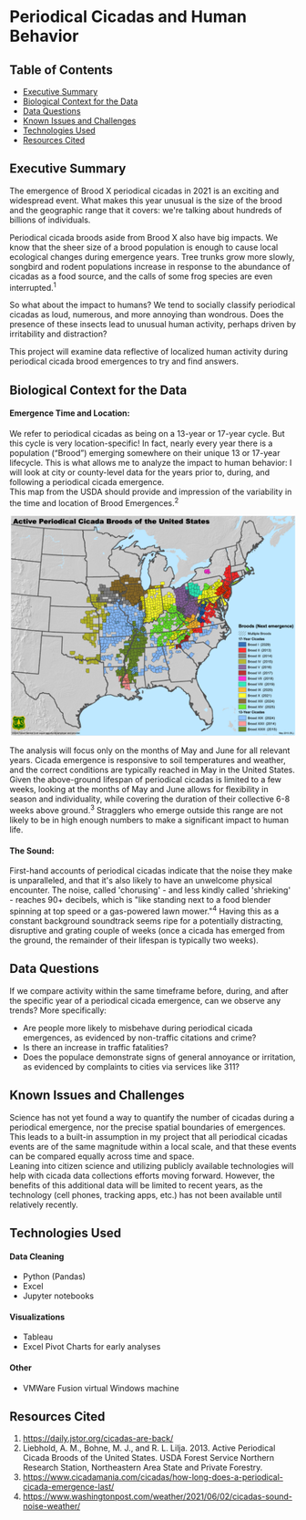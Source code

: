 # Periodical Cicadas and Human Behavior

## Table of Contents
* [Executive Summary](#executive-summary)
* [Biological Context for the Data](#biological-context-for-the-data)
* [Data Questions](#data-questions)
* [Known Issues and Challenges](#known-issues-and-challenges)
* [Technologies Used](#technologies-used)
* [Resources Cited](#resources-cited)

## Executive Summary

The emergence of Brood X periodical cicadas in 2021 is an exciting and widespread event.  What makes this year unusual is the size of the brood and the geographic range that it covers: we're talking about hundreds of billions of individuals.

Periodical cicada broods aside from Brood X also have big impacts.  We know that the sheer size of a brood population is enough to cause local ecological changes during emergence years.  Tree trunks grow more slowly, songbird and rodent populations increase in response to the abundance of cicadas as a food source, and the calls of some frog species are even interrupted.<sup>1</sup>

So what about the impact to humans?  We tend to socially classify periodical cicadas as loud, numerous, and more annoying than wondrous.  Does the presence of these insects lead to unusual human activity, perhaps driven by irritability and distraction?

This project will examine data reflective of localized human activity during periodical cicada brood emergences to try and find answers.


## Biological Context for the Data

 #### Emergence Time and Location:

We refer to periodical cicadas as being on a 13-year or 17-year cycle.  But this cycle is very location-specific!  In fact, nearly every year there is a population (“Brood”) emerging somewhere on their unique 13 or 17-year lifecycle.  This is what allows me to analyze the impact to human behavior: I will look at city or county-level data for the years prior to, during, and following a periodical cicada emergence.  
This map from the USDA should provide and impression of the variability in the time and location of Brood Emergences.<sup>2</sup>

<p align="center">
<img src="/assets/USDA_periodical_brood_map.jpg" alt="USDA map" width="500"/>
</p>

The analysis will focus only on the months of May and June for all relevant years.  Cicada emergence is responsive to soil temperatures and weather, and the correct conditions are typically reached in May in the United States.  Given the above-ground lifespan of periodical cicadas is limited to a few weeks, looking at the months of May and June allows for flexibility in season and individuality, while covering the duration of their collective 6-8 weeks above ground.<sup>3</sup>  Stragglers who emerge outside this range are not likely to be in high enough numbers to make a significant impact to human life.   

 #### The Sound:

First-hand accounts of periodical cicadas indicate that the noise they make is unparalleled, and that it's also likely to have an unwelcome physical encounter.  The noise, called 'chorusing' - and less kindly called 'shrieking' - reaches 90+ decibels, which is "like standing next to a food blender spinning at top speed or a gas-powered lawn mower."<sup>4</sup>  Having this as a constant background soundtrack seems ripe for a potentially distracting, disruptive and grating couple of weeks (once a cicada has emerged from the ground, the remainder of their lifespan is typically two weeks).  


## Data Questions
If we compare activity within the same timeframe before, during, and after the specific year of a periodical cicada emergence, can we observe any trends?  More specifically:
 - Are people more likely to misbehave during periodical cicada emergences, as evidenced by non-traffic citations and crime?
 - Is there an increase in traffic fatalities?
 - Does the populace demonstrate signs of general annoyance or irritation, as evidenced by complaints to cities via services like 311?

## Known Issues and Challenges
Science has not yet found a way to quantify the number of cicadas during a periodical emergence, nor the precise spatial boundaries of emergences.  This leads to a built-in assumption in my project that all periodical cicadas events are of the same magnitude within a local scale, and that these events can be compared equally across time and space.  
Leaning into citizen science and utilizing publicly available technologies will help with cicada data collections efforts moving forward.  However, the benefits of this additional data will be limited to recent years, as the technology (cell phones, tracking apps, etc.) has not been available until relatively recently.


## Technologies Used
 #### Data Cleaning
  - Python (Pandas)
  - Excel
  - Jupyter notebooks
 #### Visualizations
  - Tableau
  - Excel Pivot Charts for early analyses
 #### Other
  - VMWare Fusion virtual Windows machine

## Resources Cited
1. https://daily.jstor.org/cicadas-are-back/
2. Liebhold, A. M., Bohne, M. J., and R. L. Lilja. 2013. Active Periodical Cicada Broods of the United States. USDA Forest Service Northern Research Station, Northeastern Area State and Private Forestry.
3. https://www.cicadamania.com/cicadas/how-long-does-a-periodical-cicada-emergence-last/
4. https://www.washingtonpost.com/weather/2021/06/02/cicadas-sound-noise-weather/
